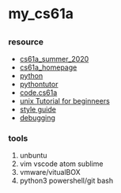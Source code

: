 # my_cs61a
##

### resource
- [cs61a_summer_2020](https://cs61a.org/)
- [cs61a_homepage](https://inst.eecs.berkeley.edu/~cs61a/archives.html)
- [python](https://www.python.org/)
- [pythontutor](http://pythontutor.com/composingprograms.html#mode=edit)
- [code.cs61a](https://code.cs61a.org/)
- [unix Tutorial for beginneers](http://www.ee.surrey.ac.uk/Teaching/Unix/)
- [style guide](https://inst.eecs.berkeley.edu/~cs61a/fa15/articles/style_guide.html)
- [debugging](https://cs61a.org/articles/debugging.html)

### tools
1. unbuntu
2. vim vscode atom sublime
3. vmware/vitualBOX
4. python3 powershell/git bash